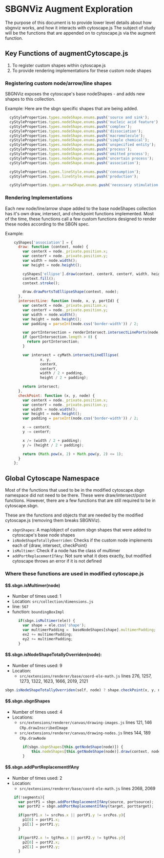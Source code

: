 # SBGNViz Augment Exploration

The purpose of this document is to provide lower level details about how sbgnviz works, and how it interacts with cytoscape.js
The subject of study will be the functions that are appended on to cytoscape.js via the augment function.

## Key Functions of augmentCytoscape.js

1.  To register custom shapes within cytoscape.js
2.  To provide rendering implementations for these custom node shapes

### Registering custom node/arrow/line shapes

SBGNViz exposes the cytoscape's base nodeShapes - and adds new shapes to this collection.  

Example:
Here are the sbgn specific shapes that are being added.
```js
  cyStyleProperties.types.nodeShape.enums.push('source and sink');
  cyStyleProperties.types.nodeShape.enums.push('nucleic acid feature');
  cyStyleProperties.types.nodeShape.enums.push('complex');
  cyStyleProperties.types.nodeShape.enums.push('dissociation');
  cyStyleProperties.types.nodeShape.enums.push('macromolecule');
  cyStyleProperties.types.nodeShape.enums.push('simple chemical');
  cyStyleProperties.types.nodeShape.enums.push('unspecified entity');
  cyStyleProperties.types.nodeShape.enums.push('process');
  cyStyleProperties.types.nodeShape.enums.push('omitted process');
  cyStyleProperties.types.nodeShape.enums.push('uncertain process');
  cyStyleProperties.types.nodeShape.enums.push('association');

  cyStyleProperties.types.lineStyle.enums.push('consumption');
  cyStyleProperties.types.lineStyle.enums.push('production');

  cyStyleProperties.types.arrowShape.enums.push('necessary stimulation');
```


### Rendering Implementations

Each new node/line/arrow shape added to the base nodeShapes collection has it's own draw, intersect, and checkpoint functions implemented.
Most of the time, these functions call a few custom functions designed to render these nodes according to the SBGN spec.

Example:
```js
    cyShapes['association'] = {
      draw: function (context, node) {
        var centerX = node._private.position.x;
        var centerY = node._private.position.y;
        var width = node.width();
        var height = node.height();

        cyShapes['ellipse'].draw(context, centerX, centerY, width, height);
        context.fill();
        context.stroke();

        draw.drawPortsToEllipseShape(context, node);                                                 // CUSTOM DRAWING FUNCTION
      },
      intersectLine: function (node, x, y, portId) {
        var centerX = node._private.position.x;
        var centerY = node._private.position.y;
        var width = node.width();
        var height = node.height();
        var padding = parseInt(node.css('border-width')) / 2;

        var portIntersection = renderIntersect.intersectLinePorts(node, x, y, portId);               // CUSTOM INTERSECT FUNCTION
        if (portIntersection.length > 0) {
          return portIntersection;
        }

        var intersect = cyMath.intersectLineEllipse(
                x, y,
                centerX,
                centerY,
                width / 2 + padding,
                height / 2 + padding);

        return intersect;
      },
      checkPoint: function (x, y, node) {
        var centerX = node._private.position.x;
        var centerY = node._private.position.y;
        var width = node.width();
        var height = node.height();
        var padding = parseInt(node.css('border-width')) / 2;

        x -= centerX;
        y -= centerY;

        x /= (width / 2 + padding);
        y /= (height / 2 + padding);

        return (Math.pow(x, 2) + Math.pow(y, 2) <= 1);
      }
    };
```
## Global Cytoscape Namespace

Most of the functions that used to be in the modified cytoscape.sbgn namespace did not need to be there.  These were draw/intersect/point functions. However, there are a few functions that are still required to be in cytoscape.sbgn.

These are the functions and objects that are needed by the modified cytoscape.js (removing them breaks SBGNViz).  

* ```sbgnShapes```: A map/object of custom sbgn shapes that were added to cytoscape's base node shapes
* ```isNodeShapeTotallyOverriden```: Checks if the custom node implements each of {draw, intersect, checkPoint}
* ```isMultimer```: Check if a node has the class of multimer
* ```addPortReplacementIfAny```:  Not sure what it does exactly, but modified cytoscape throws an error if it is not defined

### Where these functions are used in modified cytoscape.js


#### $$.sbgn.isMultimer(node)

* Number of times used: 1
* Location: ```src/collection/dimensions.js```
* line:  ```567```
* function: ```boundingBoxImpl```

```js
      if(sbgn.isMultimer(ele)) {
        var shape = ele.css('shape');
        var multimerPadding =  baseNodeShapes[shape].multimerPadding;
        ex2 += multimerPadding;
        ey2 += multimerPadding;
      }
```

#### $$.sbgn.isNodeShapeTotallyOverriden(node):

* Number of times used: 9
* Location: 
  * ```src/extensions/renderer/base/coord-ele-math.js``` lines 276, 1257, 1273, 1322, 1623, 1666, 2019, 2121
```js
sbgn.isNodeShapeTotallyOverriden(self, node) ? shape.checkPoint(x, y, node, 0) : shape.checkPoint(x, y, 0, width, height, pos.x, pos.y)

```

#### $$.sbgn.sbgnShapes

* Number of times used: 4
* Locations:
  * ```src/extensions/renderer/canvas/drawing-images.js``` lines 121, 146 ```CRp.drawInscribedImage```
  * ```src/extensions/renderer/canvas/drawing-nodes.js``` lines 144, 189 ```CRp.drawNode```
```js
        if(sbgn.sbgnShapes[this.getNodeShape(node)]) {
            this.nodeShapes[this.getNodeShape(node)].draw(context, node);
        }
```

#### $$.sbgn.addPortReplacementIfAny

* Number of times used: 2
* Location:
  * ```src/extensions/renderer/base/coord-ele-math.js``` lines 2068, 2069
```js
    if(!segments){
      var portP1 = sbgn.addPortReplacementIfAny(source, portsource);
      var portP2 = sbgn.addPortReplacementIfAny(target, porttarget);

      if(portP1.x != srcPos.x || portP1.y != srcPos.y){
        p1[0] = portP1.x;
        p1[1] = portP1.y;
      }

      if(portP2.x != tgtPos.x || portP2.y != tgtPos.y){
        p2[0] = portP2.x;
        p2[1] = portP2.y;
      }
```




